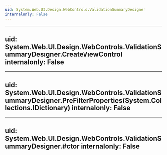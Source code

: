 ```yaml
---
uid: System.Web.UI.Design.WebControls.ValidationSummaryDesigner
internalonly: False
---
```


---
uid: System.Web.UI.Design.WebControls.ValidationSummaryDesigner.CreateViewControl
internalonly: False
---

---
uid: System.Web.UI.Design.WebControls.ValidationSummaryDesigner.PreFilterProperties(System.Collections.IDictionary)
internalonly: False
---

---
uid: System.Web.UI.Design.WebControls.ValidationSummaryDesigner.#ctor
internalonly: False
---
